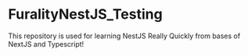 # FuralityNestJS_Testing
This repository is  used for learning NestJS Really Quickly from bases of NextJS and Typescript!
